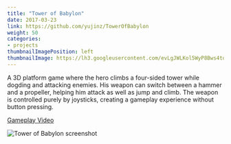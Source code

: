 ```yaml
---
title: "Tower of Babylon"
date: 2017-03-23
link: https://github.com/yujinz/TowerOfBabylon
weight: 50
categories:
- projects
thumbnailImagePosition: left
thumbnailImage: https://lh3.googleusercontent.com/evLgJWLKol5WyP8Bws4tqIVGK08bxaOvViDo5y0Z0GBWRNE3M2nkYD2m7RMYaa7uUJx0zwmmewJkDD-Ge9tXQh9l44Nk6M0JmR4bhMGEYUN1clp16ASW7eK0DHpM5sPiSP_az8q26E7tTPVZfBBrzNinFLMkGqVUkLK0xqj32hONFMcPk9n4CLwy8ErGxir-xYILANu7n2plxCtuclw4DugSLi_D3ka1L_hgyBzbVDoHIBdaky4GoWWYLouChmwNeeEyXtcacLvpvN0s6PhYBZY94aqd2LRtLSMOa4Rlf1jCbjIEHBzl5K27FQEVSQTqubl_7UWkn7463vp1j1gWhBltUZJj6y_2zScK7csmpchA0HQkQc4aarTgp2uwTc-LrJnBfeUNWIS2q_kCqqXGf3GDlhZoUXdG0twVv0RJ9-3-O38yYptZNGzVr38Ny8vnNiuX2zp7zyGjmiV2L2bmWZk9HeyUeLAGMUdORZs3e4omTdxDkX59ik5tse-GOF4kJ__hv8Rr4zgIcrJXpSoR3XkRPozP6P69RzJzgRq3a3B-tsu7WYtnniOOwT27ezNy2tUcVRSylthPf2RM6WtlHmoWRy9fMRhVkf02hjicaJSNvHQa40QaTlshMwxlOAFcbTDalYcHyMOhKueNHSZAQog5REDEDypm=w742-h644-no
---
```


A 3D platform game where the hero climbs a four-sided tower while dogding and attacking enemies. His weapon can switch between a hammer and a propeller, helping him attack as well as jump and climb. The weapon is controlled purely by joysticks, creating a gameplay experience without button pressing.
<!--more-->

[Gameplay Video](https://www.youtube.com/watch?v=ej4pOaGyOsw)

![Tower of Babylon screenshot](https://lh3.googleusercontent.com/evLgJWLKol5WyP8Bws4tqIVGK08bxaOvViDo5y0Z0GBWRNE3M2nkYD2m7RMYaa7uUJx0zwmmewJkDD-Ge9tXQh9l44Nk6M0JmR4bhMGEYUN1clp16ASW7eK0DHpM5sPiSP_az8q26E7tTPVZfBBrzNinFLMkGqVUkLK0xqj32hONFMcPk9n4CLwy8ErGxir-xYILANu7n2plxCtuclw4DugSLi_D3ka1L_hgyBzbVDoHIBdaky4GoWWYLouChmwNeeEyXtcacLvpvN0s6PhYBZY94aqd2LRtLSMOa4Rlf1jCbjIEHBzl5K27FQEVSQTqubl_7UWkn7463vp1j1gWhBltUZJj6y_2zScK7csmpchA0HQkQc4aarTgp2uwTc-LrJnBfeUNWIS2q_kCqqXGf3GDlhZoUXdG0twVv0RJ9-3-O38yYptZNGzVr38Ny8vnNiuX2zp7zyGjmiV2L2bmWZk9HeyUeLAGMUdORZs3e4omTdxDkX59ik5tse-GOF4kJ__hv8Rr4zgIcrJXpSoR3XkRPozP6P69RzJzgRq3a3B-tsu7WYtnniOOwT27ezNy2tUcVRSylthPf2RM6WtlHmoWRy9fMRhVkf02hjicaJSNvHQa40QaTlshMwxlOAFcbTDalYcHyMOhKueNHSZAQog5REDEDypm=w742-h644-no)

